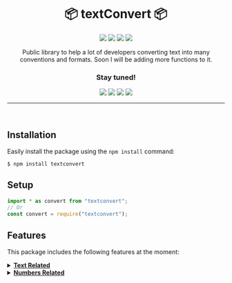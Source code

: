 <h1 align="center">📦 textConvert 📦</h1>

<div align="center">
<img src="https://img.shields.io/github/package-json/v/Monsieur-Nico/textConvert?'style'=flat-square"></img>
<img src="https://img.shields.io/github/license/Monsieur-Nico/textConvert?'style'=flat-square"></img>
<img src="https://img.shields.io/github/commit-activity/m/Monsieur-Nico/textConvert?'style'=flat-square"></img>
<img src="https://img.shields.io/github/issues-raw/Monsieur-Nico/textConvert?'style'=flat-square"></img>
</div>

<p align="center">Public library to help a lot of developers converting text into many conventions and formats. Soon I will be adding more functions to it.</p>
<h3 align="center" style="font-weight: bold"> Stay tuned!</h3>
<div align="center">
<img src="https://img.shields.io/badge/statements-100%25-brightgreen.svg?'style'=flat-square"></img>
<img src="https://img.shields.io/badge/branches-87.5%25-yellow.svg?'style'=flat-square"></img>
<img src="https://img.shields.io/badge/functions-100%25-brightgreen.svg?'style'=flat-square"></img>
<img src="https://img.shields.io/badge/lines-100%25-brightgreen.svg?'style'=flat-square"></img>
</div>

<hr />
<br />

## Installation

Easily install the package using the `npm install` command:

```
$ npm install textconvert
```

## Setup

```js
import * as convert from "textconvert";
// Or
const convert = require("textconvert");
```

## Features

This package includes the following features at the moment:

<details>
  <summary><b><u>Text Related</u></b></summary>

- ### Clear

  Clear a string from punctuation and replaces it with a whitespace character or returns an array of strings.

  `@param text` String input to clear from punctuation.

  `@param arrayOutput` (Optional), boolean value to select whether to return an array of strings or a single string. Default value is true.

  ```js
  convert.clear("Hello,world");
  // Returns => ["hello", "world"]

  convert.clear("Hello, world", false);
  // Returns => "hello world"
  ```

- ### Reverse

  Reverses all characters in a string.

  `@param text` A string to reverse.

  ```js
  convert.reverse("Hello, world!");
  // Returns => "!dlrow ,olleH"
  ```

- ### Camel Case

  Convert a string from any convention to Camel Case convention.

  `@param text` A string to be converted to Camel Case.

  ```js
  convert.camelCase("hello world");
  // Returns => "helloWorld"
  ```

- ### Pascal Case

  Convert a string from any convention to Pascal Case convention.

  `@param text` A string to be converted to Pascal Case.

  ```js
  convert.pascalCase("hello world");
  // Returns => "HelloWorld"
  ```

- ### Snake Case

  Convert a string from any convention to Snake Case convention.

  `@param text` A string to be converted to Snake Case.

  ```js
  convert.snakeCase("hello world");
  // Returns => "hello_world"
  convert.snakeCase("hello-world");
  // Returns => "hello_world"
  ```

- ### Kebab Case

  Convert a string from any convention to Kebab Case convention.

  `@param text` A string to be converted to Kebab Case.

  ```js
  convert.kebabCase("hello world");
  // Returns => "hello-world"
  convert.kebabCase("helloWorld");
  // Returns => "hello-world"
  ```

</details>

<details>
  <summary><b><u>Numbers Related</u></b></summary>

- ### numbersToWords

  Get any number below 100 million converted to words.

  `@param number` Integer input to turn into text.

  ```js
  convert.numbersToWords(1245);
  // Returns => "one thousand two hundred and forty-five"
  ```

  </details>

